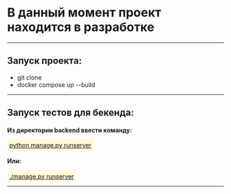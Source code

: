 <h1>В данный момент проект находится в разработке</h1>
<hr>
<h2>Запуск проекта:</h2>
<ul>
    <li>git clone</li>
    <li>docker compose up --build</li>
</ul>
<hr>
<h2>Запуск тестов для бекенда:</h2>
<h4>Из директории backend ввести команду:</h4>
<span style="text-decoration: underline; background-color: cornsilk; color: #0f0f0f; padding: 5px">python manage.py runserver</span>
<h4>Или:</h4>
<span style="text-decoration: underline; background-color: cornsilk; color: #0f0f0f; padding: 5px">./manage.py runserver</span>
<hr>
